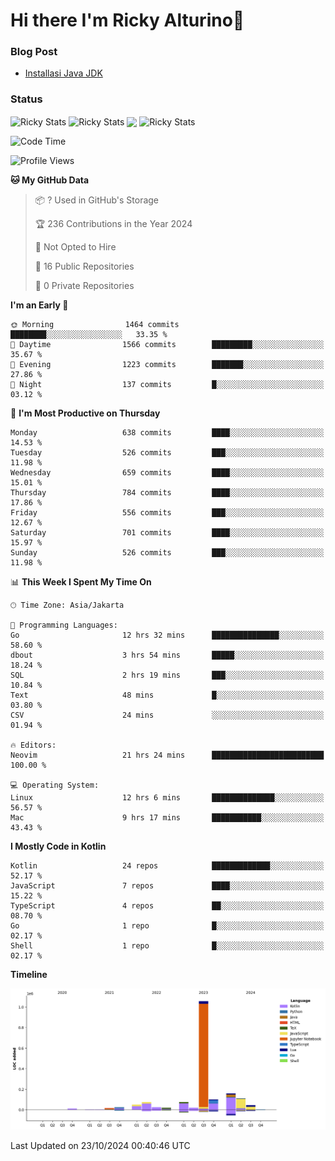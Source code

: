 # Hi there I'm Ricky Alturino👋

### Blog Post

<!-- BLOG-POST-LIST:START -->

- [Installasi Java JDK](https://onirutla.medium.com/installasi-java-jdk-ec701beeb5cb?source=rss-d9d81c918cc9------2)
<!-- BLOG-POST-LIST:END -->

### Status

<img align="center" alt="Ricky Stats" src="https://github-readme-stats.vercel.app/api?username=Alturino&theme=dark&show_icons=true&hide_border=false" />
<img align="center" alt="Ricky Stats" src="https://github-readme-stats.vercel.app/api/top-langs/?username=Alturino&theme=dark&show_icons=true&layout=compact"/>
<img align="center" width="640px" src="https://github-readme-stats.vercel.app/api/wakatime?username=Alturino&layout=compact&hide_border=true&theme=dark">
<img align="center" alt="Ricky Stats" src="https://leetcard.jacoblin.cool/onirutla?border=0&radius=20&ext=activity"/>

<!--START_SECTION:waka-->
![Code Time](http://img.shields.io/badge/Code%20Time-661%20hrs%2040%20mins-blue)

![Profile Views](http://img.shields.io/badge/Profile%20Views-0-blue)

**🐱 My GitHub Data** 

> 📦 ? Used in GitHub's Storage 
 > 
> 🏆 236 Contributions in the Year 2024
 > 
> 🚫 Not Opted to Hire
 > 
> 📜 16 Public Repositories 
 > 
> 🔑 0 Private Repositories 
 > 
**I'm an Early 🐤** 

```text
🌞 Morning                1464 commits        ████████░░░░░░░░░░░░░░░░░   33.35 % 
🌆 Daytime                1566 commits        █████████░░░░░░░░░░░░░░░░   35.67 % 
🌃 Evening                1223 commits        ███████░░░░░░░░░░░░░░░░░░   27.86 % 
🌙 Night                  137 commits         █░░░░░░░░░░░░░░░░░░░░░░░░   03.12 % 
```
📅 **I'm Most Productive on Thursday** 

```text
Monday                   638 commits         ████░░░░░░░░░░░░░░░░░░░░░   14.53 % 
Tuesday                  526 commits         ███░░░░░░░░░░░░░░░░░░░░░░   11.98 % 
Wednesday                659 commits         ████░░░░░░░░░░░░░░░░░░░░░   15.01 % 
Thursday                 784 commits         ████░░░░░░░░░░░░░░░░░░░░░   17.86 % 
Friday                   556 commits         ███░░░░░░░░░░░░░░░░░░░░░░   12.67 % 
Saturday                 701 commits         ████░░░░░░░░░░░░░░░░░░░░░   15.97 % 
Sunday                   526 commits         ███░░░░░░░░░░░░░░░░░░░░░░   11.98 % 
```


📊 **This Week I Spent My Time On** 

```text
🕑︎ Time Zone: Asia/Jakarta

💬 Programming Languages: 
Go                       12 hrs 32 mins      ███████████████░░░░░░░░░░   58.60 % 
dbout                    3 hrs 54 mins       █████░░░░░░░░░░░░░░░░░░░░   18.24 % 
SQL                      2 hrs 19 mins       ███░░░░░░░░░░░░░░░░░░░░░░   10.84 % 
Text                     48 mins             █░░░░░░░░░░░░░░░░░░░░░░░░   03.80 % 
CSV                      24 mins             ░░░░░░░░░░░░░░░░░░░░░░░░░   01.94 % 

🔥 Editors: 
Neovim                   21 hrs 24 mins      █████████████████████████   100.00 % 

💻 Operating System: 
Linux                    12 hrs 6 mins       ██████████████░░░░░░░░░░░   56.57 % 
Mac                      9 hrs 17 mins       ███████████░░░░░░░░░░░░░░   43.43 % 
```

**I Mostly Code in Kotlin** 

```text
Kotlin                   24 repos            █████████████░░░░░░░░░░░░   52.17 % 
JavaScript               7 repos             ████░░░░░░░░░░░░░░░░░░░░░   15.22 % 
TypeScript               4 repos             ██░░░░░░░░░░░░░░░░░░░░░░░   08.70 % 
Go                       1 repo              █░░░░░░░░░░░░░░░░░░░░░░░░   02.17 % 
Shell                    1 repo              █░░░░░░░░░░░░░░░░░░░░░░░░   02.17 % 
```



**Timeline**

![Lines of Code chart](https://raw.githubusercontent.com/Alturino/Alturino/main/assets/bar_graph.png)


 Last Updated on 23/10/2024 00:40:46 UTC
<!--END_SECTION:waka-->
